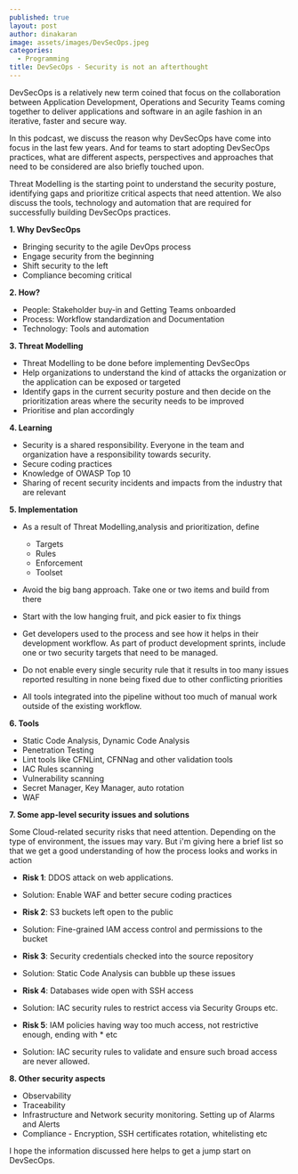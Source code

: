 ```yaml
---
published: true
layout: post
author: dinakaran
image: assets/images/DevSecOps.jpeg
categories:
  - Programming
title: DevSecOps - Security is not an afterthought
---
```

DevSecOps is a relatively new term coined that focus on the collaboration between Application Development, Operations and Security Teams coming together to deliver applications and software in an agile fashion in an iterative, faster and secure way.

In this podcast, we discuss the reason why DevSecOps have come into focus in the last few years. And for teams to start adopting DevSecOps practices, what are different aspects, perspectives and approaches that need to be considered are also briefly touched upon. 

Threat Modelling is the starting point to understand the security posture, identifying gaps and prioritize critical aspects that need attention. We also discuss the tools, technology and automation that are required for successfully building DevSecOps practices.


**1. Why DevSecOps**

- Bringing security to the agile DevOps process 
- Engage security from the beginning
- Shift security to the left
- Compliance becoming critical

**2. How?**

- People: Stakeholder buy-in and Getting Teams onboarded 
- Process: Workflow standardization and Documentation
- Technology: Tools and automation


**3. Threat Modelling**

- Threat Modelling to be done before implementing DevSecOps
- Help organizations to understand the kind of attacks the organization or the application can be exposed or targeted 
- Identify gaps in the current security posture and then decide on the prioritization areas where the security needs to be improved
- Prioritise and plan accordingly


**4. Learning** 

- Security is a shared responsibility. Everyone in the team and organization have a  responsibility towards security. 
- Secure coding practices 
- Knowledge of OWASP Top 10
- Sharing of recent security incidents and impacts from the industry that are  relevant


**5. Implementation**

- As a result of Threat Modelling,analysis and prioritization, define 
  - Targets
  - Rules
  - Enforcement
  - Toolset

- Avoid the big bang approach. Take one or two items and build from there
- Start with the low hanging fruit, and pick easier to fix things
- Get developers used to the process and see how it helps in their development workflow. As part of product development sprints, include one or two security targets that need to be managed. 
- Do not enable every single security rule that it results in too many issues reported resulting in none being fixed due to other conflicting priorities
- All tools integrated into the pipeline without too much of manual work outside of the existing workflow.


**6. Tools**

- Static Code Analysis, Dynamic Code Analysis
- Penetration Testing
- Lint tools like CFNLint, CFNNag and other validation tools 
- IAC Rules scanning
- Vulnerability scanning
- Secret Manager, Key Manager, auto rotation 
- WAF


**7. Some app-level security issues and solutions**

Some Cloud-related security risks that need  attention. Depending on the type of environment, the issues may vary. But i'm giving here a brief list so that we get a good understanding of how the process looks and works in action 

- **Risk 1**:   DDOS attack on web applications.
-    Solution:  Enable WAF and better secure coding practices

- **Risk 2**:   S3 buckets left open to the public
-    Solution:  Fine-grained IAM access control and permissions to the bucket 

-  **Risk 3**:  Security credentials checked into the source repository
-    Solution:  Static Code Analysis can bubble up these issues

-  **Risk 4**:   Databases wide open with SSH access 
-    Solution:   IAC security rules to restrict access via Security Groups etc.

-  **Risk 5**: IAM policies having way too much access, not restrictive enough, ending with * etc
-    Solution:  IAC security rules to validate and ensure such broad access are never allowed.



**8. Other security aspects**
- Observability
- Traceability 
- Infrastructure and Network security monitoring. Setting up of Alarms and Alerts
- Compliance - Encryption, SSH certificates rotation, whitelisting etc

I hope the information discussed here helps to get a jump start on DevSecOps.

